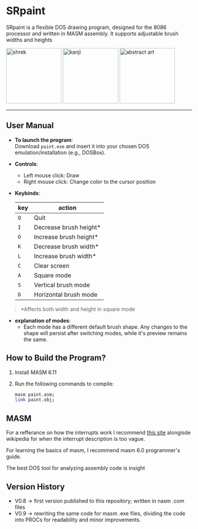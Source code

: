 # SRpaint

SRpaint is a flexible DOS drawing program, designed for the 8086 processor and written in MASM assembly. It supports adjustable brush widths and heights

 <tr> <td><img src="https://github.com/user-attachments/assets/3d1ddb6c-3e0c-48d1-8adf-3449a733c0bb" alt="shrek" height="150"></td> <td><img src="https://github.com/user-attachments/assets/b0d541ce-9702-40a3-b467-61040bdc6b78" alt="kanji" height="150"></td> <td><img src="https://github.com/user-attachments/assets/66e5daf9-a278-4fed-a769-b68d02adbd90" alt="abstract art" height="150"></td> </tr> </table>

---

## User Manual

- **To launch the program**:  
  Download `paint.exe` and insert it into your chosen DOS emulation/installation (e.g., DOSBox).  

- **Controls**:  
  - Left mouse click: Draw  
  - Right mouse click: Change color to the cursor position

- **Keybinds**:

    | key | action                 |
    |-----|------------------------|
    | `Q` | Quit                   |
    | `I` | Decrease brush height* |  
    | `O` | Increase brush height* |  
    | `K` | Decrease brush width*  |
    | `L` | Increase brush width*  |
    | `C` | Clear screen           |
    | `A` | Square mode            |
    | `S` | Vertical brush mode    |
    | `D` | Horizontal brush mode  |

> *Affects both width and height in square mode

- **explanation of modes**:
  - Each mode has a different default brush shape. Any changes to the shape will persist after switching modes, while it's preview remains the same.

## How to Build the Program?

1. Install MASM 6.11  
2. Run the following commands to compile:  

   ```bash
   masm paint.asm;
   link paint.obj;

## MASM

For a refferance on how the interrupts work I recommend [this site](http://www.ctyme.com/intr/int.htm) alongisde wikipedia for when the interrupt description is too vague.

For learning the basics of masm, I recommend masm 6.0 programmer's guide.

The best DOS tool for analyzing assembly code is insight

## Version History
- V0.8 -> first version published to this repository; written in nasm .com files
- V0.9 -> rewriting the same code for masm .exe files, dividing the code into PROCs for readability and minor improvements.
